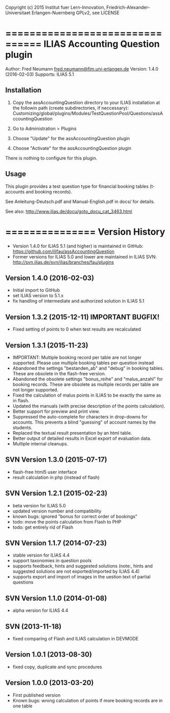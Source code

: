 Copyright (c) 2015 Institut fuer Lern-Innovation,
Friedrich-Alexander-Universitaet Erlangen-Nuernberg 
GPLv2, see LICENSE 

================================
ILIAS Accounting Question plugin
================================

Author:   Fred Neumann <fred.neumann@fim.uni-erlangen.de>
Version:  1.4.0 (2016-02-03)
Supports: ILIAS 5.1

Installation
------------

1. Copy the assAccountingQuestion directory to your ILIAS installation at the followin path 
(create subdirectories, if neccessary):
Customizing/global/plugins/Modules/TestQuestionPool/Questions/assAccountingQuestion

2. Go to Administration > Plugins

3. Choose "Update" for the assAccountingQuestion plugin
4. Choose "Activate" for the assAccountingQuestion plugin

There is nothing to configure for this plugin.

Usage
-----

This plugin provides a test question type for financial booking tables 
(t-accounts and booking records).

See Anleitung-Deutsch.pdf and Manual-English.pdf in docs/ for details.

See also: http://www.ilias.de/docu/goto_docu_cat_3463.html

===============
Version History
===============

* Version 1.4.0 for ILIAS 5.1 (and higher) is maintained in GitHub: https://github.com/ilifau/assAccountingQuestion
* Former versions for ILIAS 5.0 and lower are maintained in ILIAS SVN: http://svn.ilias.de/svn/ilias/branches/fau/plugins


Version 1.4.0 (2016-02-03)
--------------------------
* Initial import to GitHub
* set ILIAS version to 5.1.x
* fix handling of intermediate and authorized solution in ILIAS 5.1


Version 1.3.2 (2015-12-11)	IMPORTANT BUGFIX!
--------------------------
* Fixed setting of points to 0 when test results are recalculated


Version 1.3.1 (2015-11-23)
--------------------------
* IMPORTANT: Multiple booking record per table are not longer supported.
             Please use multiple booking tables per question instead
* Abandoned the settings "bestanden_ab" and "debug" in booking tables.
  These are obsolete in the flash-free version.
* Abandoned the obsolete settings "bonus_reihe" and "malus_anzahl" for booking records.
  These are obsolete as multiple records per table are not longer supported.
* Fixed the calculation of malus points in ILIAS to be exactly the same as in flash.
* Updated the manuals (with precise description of the points calculation).
* Better support for preview and print view.
* Suppressed the auto-complete for characters in drop-downs for accounts.
  This prevents a blind "guessing" of account names by the students.
* Replaced the textual result presentation by an html table.
* Better output of detailed results in Excel export of evaluation data.
* Multiple internal cleanups.


SVN Version 1.3.0 (2015-07-17)
------------------------------
* flash-free html5 user interface
* result calculation in php (instead of flash)


SVN Version 1.2.1 (2015-02-23)
------------------------------
* beta version for ILIAS 5.0
* updated version number and compatibility
* known bugs: ignored "bonus for correct order of bookings"
* todo: move the points calculation from Flash to PHP
* todo: get entirely rid of Flash


SVN Version 1.1.7 (2014-07-23)
------------------------------
* stable version for ILIAS 4.4
* support taxonomies in question pools
* supports feedback, hints and suggested solutions
  (note:, hints and suggested solutions are not exported/imported by ILIAS 4.4)
* supports export and import of images in the uestion text of partial questions

SVN Version 1.1.0 (2014-01-08)
------------------------------
* alpha version for ILIAS 4.4


SVN (2013-11-18)
----------------
* fixed comparing of Flash and ILIAS calculation in DEVMODE


Version 1.0.1 (2013-08-30)
--------------------------
* fixed copy, duplicate and sync procedures


Version 1.0.0 (2013-03-20)
------------------------

* First published version
* Known bugs: wrong calculation of points if more booking records are in one table
